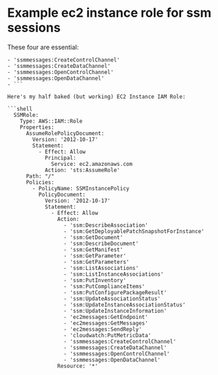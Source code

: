 # Example ec2 instance role for ssm sessions

These four are essential:

```shell
- 'ssmmessages:CreateControlChannel'
- 'ssmmessages:CreateDataChannel'
- 'ssmmessages:OpenControlChannel'
- 'ssmmessages:OpenDataChannel'
- ```

Here's my half baked (but working) EC2 Instance IAM Role:

```shell
  SSMRole:
    Type: AWS::IAM::Role
    Properties:
      AssumeRolePolicyDocument:
        Version: '2012-10-17'
        Statement:
          - Effect: Allow
            Principal:
              Service: ec2.amazonaws.com
            Action: 'sts:AssumeRole'
      Path: "/"
      Policies:
        - PolicyName: SSMInstancePolicy
          PolicyDocument:
            Version: '2012-10-17'
            Statement:
              - Effect: Allow
                Action:
                  - 'ssm:DescribeAssociation'
                  - 'ssm:GetDeployablePatchSnapshotForInstance'
                  - 'ssm:GetDocument'
                  - 'ssm:DescribeDocument'
                  - 'ssm:GetManifest'
                  - 'ssm:GetParameter'
                  - 'ssm:GetParameters'
                  - 'ssm:ListAssociations'
                  - 'ssm:ListInstanceAssociations'
                  - 'ssm:PutInventory'
                  - 'ssm:PutComplianceItems'
                  - 'ssm:PutConfigurePackageResult'
                  - 'ssm:UpdateAssociationStatus'
                  - 'ssm:UpdateInstanceAssociationStatus'
                  - 'ssm:UpdateInstanceInformation'
                  - 'ec2messages:GetEndpoint'
                  - 'ec2messages:GetMessages'
                  - 'ec2messages:SendReply'
                  - 'cloudwatch:PutMetricData'
                  - 'ssmmessages:CreateControlChannel'
                  - 'ssmmessages:CreateDataChannel'
                  - 'ssmmessages:OpenControlChannel'
                  - 'ssmmessages:OpenDataChannel'
                Resource: '*'
```